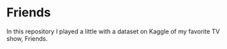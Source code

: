 # Friends

In this repository I played a little with a dataset on Kaggle of my favorite TV show, Friends.
